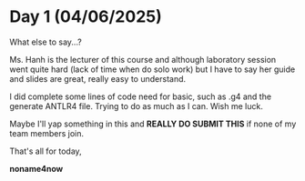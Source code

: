 # Day 1 (04/06/2025)

What else to say...? 

Ms. Hanh is the lecturer of this course and although laboratory session went quite hard (lack of time when do solo work) but I have to say her guide and slides are great, really easy to understand.

I did complete some lines of code need for basic, such as .g4 and the generate ANTLR4 file. Trying to do as much as I can. Wish me luck.

Maybe I'll yap something in this and **REALLY DO SUBMIT THIS** if none of my team members join.

That's all for today,

**noname4now**
